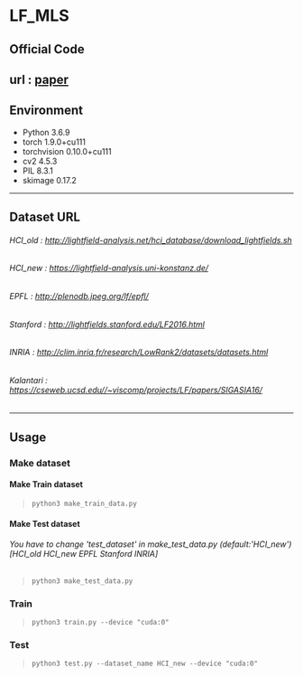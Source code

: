 # LF_MLS

## Official Code
url : [paper](https://ieeexplore.ieee.org/abstract/document/9786821)
----------------
## Environment
- Python 3.6.9
- torch 1.9.0+cu111
- torchvision 0.10.0+cu111
- cv2 4.5.3
- PIL 8.3.1
- skimage 0.17.2
----------------
## Dataset URL
###### HCI_old : http://lightfield-analysis.net/hci_database/download_lightfields.sh
###### HCI_new : https://lightfield-analysis.uni-konstanz.de/
###### EPFL : http://plenodb.jpeg.org/lf/epfl/
###### Stanford : http://lightfields.stanford.edu/LF2016.html
###### INRIA : http://clim.inria.fr/research/LowRank2/datasets/datasets.html
###### Kalantari : https://cseweb.ucsd.edu//~viscomp/projects/LF/papers/SIGASIA16/

----------------
## Usage

### Make dataset
#### Make Train dataset
> ```
> python3 make_train_data.py 
> ```

#### Make Test dataset
###### You have to change 'test_dataset' in make_test_data.py (default:'HCI_new') [HCI_old HCI_new EPFL Stanford INRIA]
> ```
> python3 make_test_data.py 
> ```

### Train
> ```
> python3 train.py --device "cuda:0"
> ```

### Test
> ```
> python3 test.py --dataset_name HCI_new --device "cuda:0"
> ```

